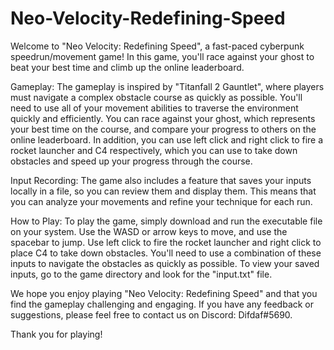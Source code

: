 # Neo-Velocity-Redefining-Speed
Welcome to "Neo Velocity: Redefining Speed", a fast-paced cyberpunk speedrun/movement game! 
In this game, you'll race against your ghost to beat your best time and climb up the online leaderboard.

Gameplay:
The gameplay is inspired by "Titanfall 2 Gauntlet", where players must navigate a complex obstacle course as quickly as possible. 
You'll need to use all of your movement abilities to traverse the environment quickly and efficiently. 
You can race against your ghost, which represents your best time on the course, and compare your progress to others on the online leaderboard. 
In addition, you can use left click and right click to fire a rocket launcher and C4 respectively, which you can use to take down obstacles and speed up your progress through the course.

Input Recording:
The game also includes a feature that saves your inputs locally in a file, so you can review them and display them. 
This means that you can analyze your movements and refine your technique for each run.

How to Play:
To play the game, simply download and run the executable file on your system. 
Use the WASD or arrow keys to move, and use the spacebar to jump. 
Use left click to fire the rocket launcher and right click to place C4 to take down obstacles. 
You'll need to use a combination of these inputs to navigate the obstacles as quickly as possible. 
To view your saved inputs, go to the game directory and look for the "input.txt" file.

We hope you enjoy playing "Neo Velocity: Redefining Speed" and that you find the gameplay challenging and engaging. 
If you have any feedback or suggestions, please feel free to contact us on Discord: Difdaf#5690.

Thank you for playing!
